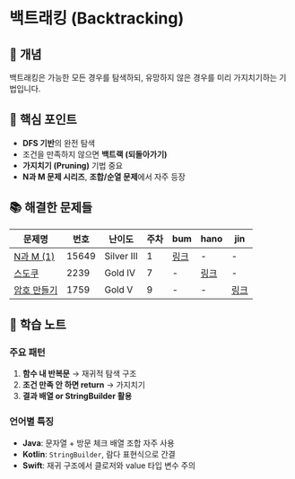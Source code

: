 # 백트래킹 (Backtracking)

## 📖 개념
백트래킹은 가능한 모든 경우를 탐색하되, 유망하지 않은 경우를 미리 가지치기하는 기법입니다.

## 🔑 핵심 포인트
- **DFS 기반**의 완전 탐색
- 조건을 만족하지 않으면 **백트랙 (되돌아가기)**
- **가지치기 (Pruning)** 기법 중요
- **N과 M 문제 시리즈**, **조합/순열 문제**에서 자주 등장

## 📚 해결한 문제들

| 문제명 | 번호 | 난이도 | 주차 | bum | hano | jin |
|--------|------|--------|------|--------|--------|--------|
| [N과 M (1)](https://www.acmicpc.net/problem/15649) | 15649 | Silver III | 1 | [링크](#) | - | - |
| [스도쿠](https://www.acmicpc.net/problem/2239) | 2239 | Gold IV | 7 | - | [링크](#) | - |
| [암호 만들기](https://www.acmicpc.net/problem/1759) | 1759 | Gold V | 9 | - | - | [링크](#) |

## 📝 학습 노트
### 주요 패턴
1. **함수 내 반복문** → 재귀적 탐색 구조
2. **조건 만족 안 하면 return** → 가지치기
3. **결과 배열 or StringBuilder 활용**

### 언어별 특징
- **Java**: 문자열 + 방문 체크 배열 조합 자주 사용
- **Kotlin**: `StringBuilder`, 람다 표현식으로 간결
- **Swift**: 재귀 구조에서 클로저와 value 타입 변수 주의